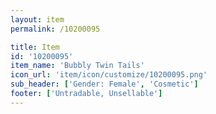 ```yaml
---
layout: item
permalink: /10200095

title: Item
id: '10200095'
item_name: 'Bubbly Twin Tails'
icon_url: 'item/icon/customize/10200095.png'
sub_header: ['Gender: Female', 'Cosmetic']
footer: ['Untradable, Unsellable']
---
```

